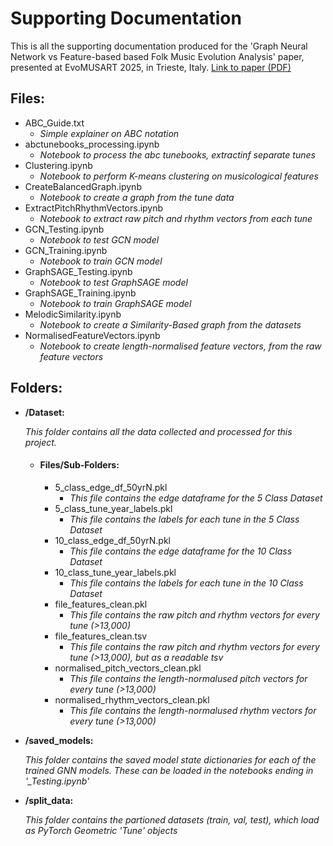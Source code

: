 # Supporting Documentation

This is all the supporting documentation produced for the 'Graph Neural Network vs Feature-based based Folk Music Evolution Analysis' paper, presented at EvoMUSART 2025, in Trieste, Italy. 
[Link to paper (PDF)](https://link.springer.com/chapter/10.1007/978-3-031-90167-6_21)

## Files:

- ABC_Guide.txt
    - *Simple explainer on ABC notation*
- abctunebooks_processing.ipynb
    - *Notebook to process the abc tunebooks, extractinf separate tunes*
- Clustering.ipynb
    - *Notebook to perform K-means clustering on musicological features*
- CreateBalancedGraph.ipynb
    - *Notebook to create a graph from the tune data*
- ExtractPitchRhythmVectors.ipynb
    - *Notebook to extract raw pitch and rhythm vectors from each tune*
- GCN_Testing.ipynb
    - *Notebook to test GCN model*
- GCN_Training.ipynb
    - *Notebook to train GCN model*
- GraphSAGE_Testing.ipynb
    - *Notebook to test GraphSAGE model*
- GraphSAGE_Training.ipynb
    - *Notebook to train GraphSAGE model*
- MelodicSimilarity.ipynb
    - *Notebook to create a Similarity-Based graph from the datasets*
- NormalisedFeatureVectors.ipynb
    - *Notebook to create length-normalised feature vectors, from the raw feature vectors*
    

## Folders:
- **/Dataset:**

    *This folder contains all the data collected and processed for this project.*

    - #### Files/Sub-Folders:

        - 5_class_edge_df_50yrN.pkl
            - *This file contains the edge dataframe for the 5 Class Dataset*
        - 5_class_tune_year_labels.pkl
            - *This file contains the labels for each tune in the 5 Class Dataset*
        - 10_class_edge_df_50yrN.pkl
            - *This file contains the edge dataframe for the 10 Class Dataset*
        - 10_class_tune_year_labels.pkl
            - *This file contains the labels for each tune in the 10 Class Dataset*
        - file_features_clean.pkl
            - *This file contains the raw pitch and rhythm vectors for every tune (>13,000)*
        - file_features_clean.tsv
            - *This file contains the raw pitch and rhythm vectors for every tune (>13,000), but as a readable tsv*
        - normalised_pitch_vectors_clean.pkl
            - *This file contains the length-normalused pitch vectors for every tune (>13,000)*
        - normalised_rhythm_vectors_clean.pkl
            - *This file contains the length-normalused rhythm vectors for every tune (>13,000)*

- **/saved_models:**

    *This folder contains the saved model state dictionaries for each of the trained GNN models. These can be loaded in the notebooks ending in '_Testing.ipynb'*

- **/split_data:**

    *This folder contains the partioned datasets (train, val, test), which load as PyTorch Geometric 'Tune' objects*




